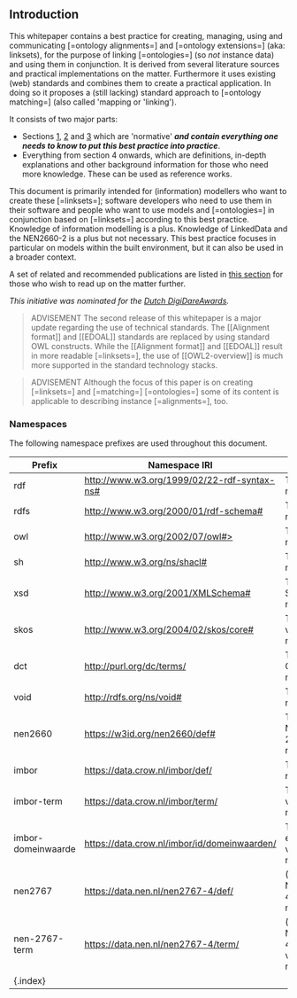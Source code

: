 ## Introduction

This whitepaper contains a best practice for creating, managing, using and communicating [=ontology alignments=] and [=ontology extensions=] (aka: linksets), for the purpose of linking [=ontologies=] (so _not_ instance data) and using them in conjunction. It is derived from several literature sources and practical implementations on the matter. Furthermore it uses existing (web) standards and combines them to create a practical application. In doing so it proposes a (still lacking) standard approach to [=ontology matching=] (also called 'mapping or 'linking').

It consists of two major parts:

- Sections [1](#learn-what-it-is), [2](#learn-why-to-use-it) and [3](#learn-how-to-make-it) which are 'normative' **_and contain everything one needs to know to put this best practice into practice_**.
- Everything from section 4 onwards, which are definitions, in-depth explanations and other background information for those who need more knowledge. These can be used as reference works.

This document is primarily intended for (information) modellers who want to create these [=linksets=]; software developers who need to use them in their software and people who want to use models and [=ontologies=] in conjunction based on [=linksets=] according to this best practice. Knowledge of information modelling is a plus. Knowledge of LinkedData and the NEN2660-2 is a plus but not necessary. This best practice focuses in particular on models within the built environment, but it can also be used in a broader context.

A set of related and recommended publications are listed in [this section](#further-information) for those who wish to read up on the matter further.

_This initiative was nominated for the [Dutch DigiDareAwards](https://digidareaward.nl/nen2767imbor-in-samenhang-bruikbaar/)._

>ADVISEMENT
>The second release of this whitepaper is a major update regarding the use of technical standards. The [[Alignment format]] and [[EDOAL]] standards are replaced by using standard OWL constructs. While the [[Alignment format]] and [[EDOAL]] result in more readable [=linksets=], the use of [[OWL2-overview]] is much more supported in the standard technology stacks.

> ADVISEMENT
> Although the focus of this paper is on creating [=linksets=] and [=matching=] [=ontologies=] some of its content is applicable to describing instance [=alignments=], too.

### Namespaces

The following namespace prefixes are used throughout this document. 

| Prefix             | Namespace IRI                                | Definition                               |
|--------------------|----------------------------------------------|------------------------------------------|
| rdf                | http://www.w3.org/1999/02/22-rdf-syntax-ns#  | The RDF namespace                        |
| rdfs               | http://www.w3.org/2000/01/rdf-schema#        | The RDFS namespace                       |
| owl                | http://www.w3.org/2002/07/owl#>              | The OWL namespace                        |
| sh                 | http://www.w3.org/ns/shacl#                  | The SHACL namespace                      |
| xsd                | http://www.w3.org/2001/XMLSchema#            | The XML Schema namespace                 |
| skos               | http://www.w3.org/2004/02/skos/core#         | The SKOS vocabulary namespace            |
| dct                | http://purl.org/dc/terms/                    | The Dublin Core Terms namespace          |
| void               | http://rdfs.org/ns/void#                     | The VOID namespace                       |
| nen2660            | https://w3id.org/nen2660/def#                | The NEN2660-2 namespace                  |
| imbor              | https://data.crow.nl/imbor/def/              | The IMBOR namespace                      |
| imbor-term         | https://data.crow.nl/imbor/term/             | The IMBOR vocabulary namespace           |
| imbor-domeinwaarde | https://data.crow.nl/imbor/id/domeinwaarden/ | The IMBOR enumeration values namespace   |
| nen2767            | https://data.nen.nl/nen2767-4/def/           | (Virtual) NEN2767-4 namespace            |
| nen-2767-term      | https://data.nen.nl/nen2767-4/term/          | (Virtual) NEN2767-4 vocabulary namespace |
| {.index} ||